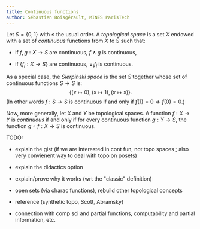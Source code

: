 ```yaml
---
title: Continuous functions
author: Sébastien Boisgérault, MINES ParisTech
---
```


Let $S=\{0, 1\}$ with $\leq$ the usual order.
A *topological space* is a set $X$ endowed with a set of *continuous* functions 
from $X$ to $S$ such that:

  - if $f, g: X\to S$ are continuous, $f \wedge g$ is continuous,

  - if $\{f_i: X \to S\}$ are continuous,
    $\vee_i f_i$ is continuous.

As a special case, the *Sierpiński space* is the set $S$ together whose set of
continuous functions $S \to S$ is:
$$
\left\{(x\mapsto 0), (x\mapsto 1), (x \mapsto x) \right\}.
$$
(In other words $f: S\to S$ is continuous
if and only if $f(1)=0 \Rightarrow f(0)=0$.)

Now, more generally, let $X$ and $Y$ be topological spaces. 
A function $f : X \to Y$ is 
*continuous* if and only if for every continuous
function $g: Y \to S$, the function $g \circ f: X \to S$ is continuous.


TODO:

  - explain the gist (if we are interested in cont fun, not topo spaces ;
    also very convienent way to deal with topo on posets)

  - explain the didactics option

  - explain/prove why it works (wrt the "classic" definition)

  - open sets (via charac functions), rebuild other topological concepts


  - reference (synthetic topo, Scott, Abramsky)

  - connection with comp sci and partial functions, computability and 
    partial information, etc.

